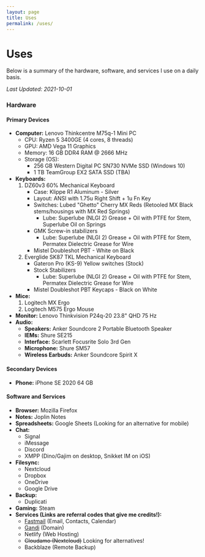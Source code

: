 ```yaml
---
layout: page
title: Uses
permalink: /uses/
---
```

# Uses

Below is a summary of the hardware, software, and services I use on a daily basis. 

*Last Updated: 2021-10-01*

### Hardware

<!--<figure style="width:500px">
 <a href="/images/uses_setup.jpg"><img src="/images/uses_setup_small.jpg" alt="My battlestation!"></a>
  <figcaption>My battlestation (photo is not up to date)</figcaption>
</figure>-->


#### Primary Devices
* **Computer:** Lenovo Thinkcentre M75q-1 Mini PC 
	+ CPU: Ryzen 5 3400GE (4 cores, 8 threads)
	+ GPU: AMD Vega 11 Graphics
	+ Memory: 16 GB DDR4 RAM @ 2666 MHz
	+ Storage (OS): 
		+ 256 GB Western Digital PC SN730 NVMe SSD (Windows 10)
		+ 1 TB TeamGroup EX2 SATA SSD (TBA)
* **Keyboards:**
	1. DZ60v3 60% Mechanical Keyboard
		+ Case: Klippe R1 Aluminum - Silver
		+ Layout: ANSI with 1.75u Right Shift + 1u Fn Key
		+ Switches: Lubed "Ghetto" Cherry MX Reds (Retooled MX Black stems/housings with MX Red Springs)
			- Lube: Superlube (NLGI 2) Grease + Oil with PTFE for Stem, Superlube Oil on Springs
		+ GMK Screw-in stabilizers
			- Lube: Superlube (NLGI 2) Grease + Oil with PTFE for Stem, Permatex Dielectric Grease for Wire
		+ Mistel Doubleshot PBT - White on Black
	2. Everglide SK87 TKL Mechanical Keyboard
		+ Gateron Pro (KS-9) Yellow switches (Stock)
		+ Stock Stabilizers
			- Lube: Superlube (NLGI 2) Grease + Oil with PTFE for Stem, Permatex Dielectric Grease for Wire
		+ Mistel Doubleshot PBT Keycaps - Black on White
* **Mice:**
	1. Logitech MX Ergo
	2. Logitech M575 Ergo Mouse
* **Monitor:** Lenovo Thinkvision P24q-20 23.8" QHD 75 Hz
* **Audio:**
	+ **Speakers:** Anker Soundcore 2 Portable Bluetooth Speaker
	+ **IEMs:** Shure SE215
	+ **Interface:** Scarlett Focusrite Solo 3rd Gen
	+ **Microphone:** Shure SM57 
	+ **Wireless Earbuds:** Anker Soundcore Spirit X

#### Secondary Devices

* **Phone:** iPhone SE 2020 64 GB

#### Software and Services

* **Browser:** Mozilla Firefox
* **Notes:** Joplin Notes
* **Spreadsheets:** Google Sheets (Looking for an alternative for mobile)
* **Chat:**
	+ Signal
	+ iMessage
	+ Discord
	+ XMPP (Dino/Gajim on desktop, Snikket IM on iOS)
* **Filesync:** 
	+ Nextcloud 
	+ Dropbox
	+ OneDrive
	+ Google Drive
* **Backup:**
	+ Duplicati
* **Gaming:** Steam
* **Services (Links are referral codes that give me credits!):**
	+ [Fastmail](https://ref.fm/u24999624) (Email, Contacts, Calendar)
	+ [Gandi](https://gandi.link/f/c862dae1) (Domain)
	+ Netlify (Web Hosting)
	+ ~~Cloudamo (Nextcloud)~~ Looking for alternatives!
	+ Backblaze (Remote Backup)
